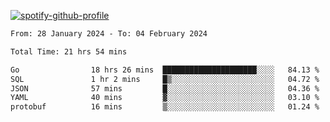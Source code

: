 [![spotify-github-profile](https://spotify-github-profile.vercel.app/api/view?uid=313pysyt3uxkjdidtiuvzf7nrnnu&cover_image=true&theme=natemoo-re&show_offline=false&background_color=121212&interchange=false&bar_color=53b14f&bar_color_cover=false)](https://spotify-github-profile.vercel.app/api/view?uid=313pysyt3uxkjdidtiuvzf7nrnnu&redirect=true)

<!--START_SECTION:waka-->

```txt
From: 28 January 2024 - To: 04 February 2024

Total Time: 21 hrs 54 mins

Go                18 hrs 26 mins  █████████████████████░░░░   84.13 %
SQL               1 hr 2 mins     █▒░░░░░░░░░░░░░░░░░░░░░░░   04.72 %
JSON              57 mins         █░░░░░░░░░░░░░░░░░░░░░░░░   04.36 %
YAML              40 mins         ▓░░░░░░░░░░░░░░░░░░░░░░░░   03.10 %
protobuf          16 mins         ▒░░░░░░░░░░░░░░░░░░░░░░░░   01.24 %
```

<!--END_SECTION:waka-->